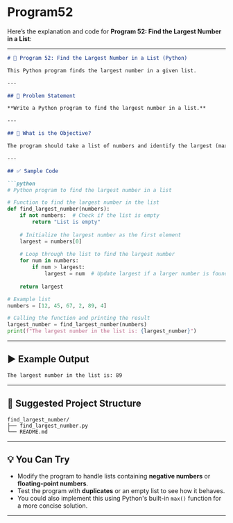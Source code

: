 # Program52
Here’s the explanation and code for **Program 52: Find the Largest Number in a List**:

---

```markdown
# 📝 Program 52: Find the Largest Number in a List (Python)

This Python program finds the largest number in a given list.

---

## 📌 Problem Statement

**Write a Python program to find the largest number in a list.**

---

## 🔢 What is the Objective?

The program should take a list of numbers and identify the largest (maximum) number in the list. If the list is empty, the program should handle that scenario appropriately (e.g., by displaying a message indicating the list is empty).

---

## ✅ Sample Code

```python
# Python program to find the largest number in a list

# Function to find the largest number in the list
def find_largest_number(numbers):
    if not numbers:  # Check if the list is empty
        return "List is empty"
    
    # Initialize the largest number as the first element
    largest = numbers[0]
    
    # Loop through the list to find the largest number
    for num in numbers:
        if num > largest:
            largest = num  # Update largest if a larger number is found
    
    return largest

# Example list
numbers = [12, 45, 67, 2, 89, 4]

# Calling the function and printing the result
largest_number = find_largest_number(numbers)
print(f"The largest number in the list is: {largest_number}")
```

---

## ▶️ Example Output

```bash
The largest number in the list is: 89
```

---

## 📁 Suggested Project Structure

```
find_largest_number/
├── find_largest_number.py
└── README.md
```

---

## 💡 You Can Try

- Modify the program to handle lists containing **negative numbers** or **floating-point numbers**.
- Test the program with **duplicates** or an empty list to see how it behaves.
- You could also implement this using Python's built-in `max()` function for a more concise solution.

---
